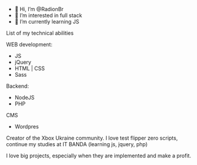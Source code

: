 - 👋 Hi, I’m @RadionBr
- 👀 I’m interested in full stack
- 🌱 I’m currently learning JS

List of my technical abilities

WEB development:
- JS
- jQuery
- HTML | CSS
- Sass

Backend:
- NodeJS
- PHP

CMS
- Wordpres

Creator of the Xbox Ukraine community. I love test flipper zero scripts, continue my studies at IT BANDA (learning js, jquery, php)


I love big projects, especially when they are implemented and make a profit.


<!---
RadionBr/RadionBr is a ✨ special ✨ repos21itory because its `README.md` (this file) appears on your GitHub profile.
You can click the Preview link to take a look at your changes.
--->
